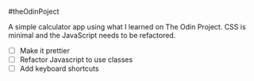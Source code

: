#theOdinPoject

A simple calculator app using what I learned on The Odin Project.  CSS is minimal and the JavaScript needs to be refactored.

- [ ] Make it prettier
- [ ] Refactor Javascript to use classes
- [ ] Add keyboard shortcuts
